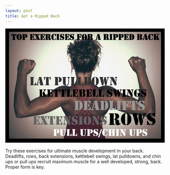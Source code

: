 ```yaml
---
layout: post
title: Get a Ripped Back  
---
```


![Back Exercises](/images/back_exercises.jpg)

Try these exercises for ultimate muscle development in your back. Deadlifts, rows, back extensions, kettlebell swings, lat pulldowns, and chin ups or pull ups recruit maximum muscle for a well developed, strong, back. Proper form is key. 